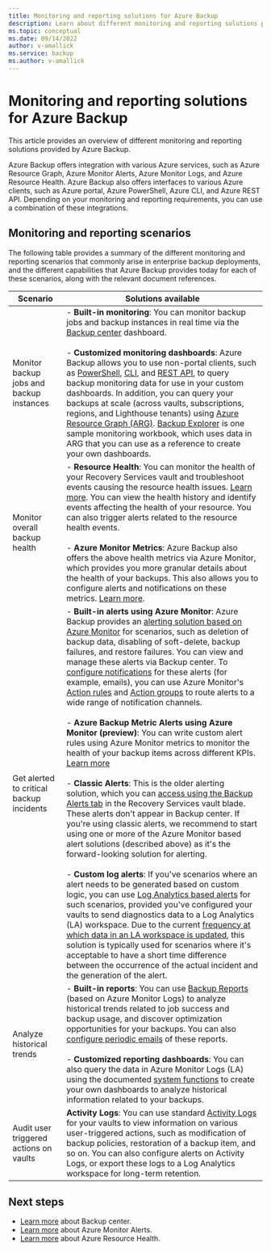 ```yaml
---
title: Monitoring and reporting solutions for Azure Backup
description: Learn about different monitoring and reporting solutions provided by Azure Backup.
ms.topic: conceptual
ms.date: 09/14/2022
author: v-amallick
ms.service: backup
ms.author: v-amallick
---
```


# Monitoring and reporting solutions for Azure Backup

This article provides an overview of different monitoring and reporting solutions provided by Azure Backup.

Azure Backup offers integration with various Azure services, such as Azure Resource Graph, Azure Monitor Alerts, Azure Monitor Logs, and Azure Resource Health. Azure Backup also offers interfaces to various Azure clients, such as Azure portal, Azure PowerShell, Azure CLI, and Azure REST API. Depending on your monitoring and reporting requirements, you can use a combination of these integrations.

## Monitoring and reporting scenarios

The following table provides a summary of the different monitoring and reporting scenarios that commonly arise in enterprise backup deployments, and the different capabilities that Azure Backup provides today for each of these scenarios, along with the relevant document references.

| Scenario | Solutions available |
| --- | --- |
| Monitor backup jobs and backup instances | - **Built-in monitoring**: You can monitor backup jobs and backup instances in real time via the [Backup center](./backup-center-overview.md) dashboard. <br><br> - **Customized monitoring dashboards**: Azure Backup allows you to use non-portal clients, such as [PowerShell](./backup-azure-vms-automation.md), [CLI](./create-manage-azure-services-using-azure-command-line-interface.md), and [REST API](./backup-azure-arm-userestapi-managejobs.md), to query backup monitoring data for use in your custom dashboards.  In addition, you can query your backups at scale (across vaults, subscriptions, regions, and Lighthouse tenants) using [Azure Resource Graph (ARG)](./query-backups-using-azure-resource-graph.md).  [Backup Explorer](./monitor-azure-backup-with-backup-explorer.md) is one sample monitoring workbook, which uses data in ARG that you can use as a reference to create your own dashboards.  |
| Monitor overall backup health  	 |   - **Resource Health**: You can monitor the health of your Recovery Services vault and troubleshoot events causing the resource health issues. [Learn more](../service-health/resource-health-overview.md). You can view the health history and identify events affecting the health of your resource. You can also trigger  alerts related to the resource health events.  <br><br> - **Azure Monitor Metrics**: Azure Backup also offers the above health metrics via Azure Monitor, which provides you more granular details about the health of your backups. This also allows you to configure alerts and notifications on these metrics. [Learn more](./metrics-overview.md).  |
| Get alerted to critical backup incidents 	   |  - **Built-in alerts using Azure Monitor**: Azure Backup provides an [alerting solution based on Azure Monitor](./backup-azure-monitoring-built-in-monitor.md#azure-monitor-alerts-for-azure-backup) for scenarios, such as deletion of backup data, disabling of soft-delete, backup failures, and restore failures. You can view and manage these alerts via Backup center. To [configure notifications](./backup-azure-monitoring-built-in-monitor.md#configuring-notifications-for-alerts) for these alerts (for example, emails), you can use Azure Monitor's [Action rules](../azure-monitor/alerts/alerts-action-rules.md?tabs=portal) and [Action groups](../azure-monitor/alerts/action-groups.md) to route alerts to a wide range of notification channels.  <br><br> - **Azure Backup Metric Alerts using Azure Monitor (preview)**: You can write custom alert rules using Azure Monitor metrics to monitor the health of your backup items across different KPIs. [Learn more](./metrics-overview.md) <br><br> - **Classic Alerts**: This is the older alerting solution, which you can [access using the Backup Alerts tab](./backup-azure-monitoring-built-in-monitor.md#backup-alerts-in-recovery-services-vault) in the Recovery Services vault blade. These alerts don't appear in Backup center. If you're using classic alerts, we recommend to start using one or more of the Azure Monitor based alert solutions (described above) as it's the forward-looking solution for alerting. <br><br> - **Custom log alerts**: If you've scenarios where an alert needs to be generated based on custom logic, you can use [Log Analytics based alerts](./backup-azure-monitoring-use-azuremonitor.md#create-alerts-by-using-log-analytics) for such scenarios, provided you've configured your vaults to send diagnostics data to a Log Analytics (LA) workspace. Due to the current [frequency at which data in an LA workspace is updated](./backup-azure-monitoring-use-azuremonitor.md#diagnostic-data-update-frequency), this solution is typically used for scenarios where it's acceptable to have a short time difference between the occurrence of the actual incident and the generation of the alert.    |
| Analyze historical trends        |    - **Built-in reports**: You can use [Backup Reports](./configure-reports.md) (based on Azure Monitor Logs) to analyze historical trends related to job success and backup usage, and discover optimization opportunities for your backups. You can also [configure periodic emails](./backup-reports-email.md) of these reports. <br><br> - **Customized reporting dashboards**: You can also query the data in Azure Monitor Logs (LA) using the documented [system functions](./backup-reports-system-functions.md) to create your own dashboards to analyze historical information related to your backups.    |
| Audit user triggered actions on vaults	|       **Activity Logs**: You can use standard [Activity Logs](../azure-monitor/essentials/activity-log.md) for your vaults to view information on various user-triggered actions, such as modification of backup policies, restoration of a backup item, and so on. You can also configure alerts on Activity Logs, or export these logs to a Log Analytics workspace for long-term retention. |

## Next steps

- [Learn more](./backup-center-overview.md) about Backup center.
- [Learn more](./backup-azure-monitoring-built-in-monitor.md#azure-monitor-alerts-for-azure-backup) about Azure Monitor Alerts.
- [Learn more](../service-health/resource-health-overview.md) about Azure Resource Health.